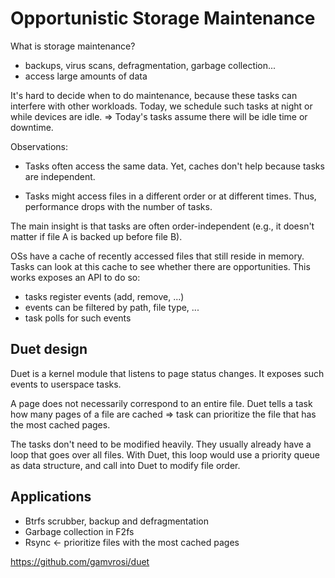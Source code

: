 Opportunistic Storage Maintenance
=================================

What is storage maintenance?

- backups, virus scans, defragmentation, garbage collection...
- access large amounts of data

It's hard to decide when to do maintenance, because these tasks can interfere
with other workloads. Today, we schedule such tasks at night or while devices
are idle.  => Today's tasks assume there will be idle time or downtime.

Observations:

- Tasks often access the same data.
  Yet, caches don't help because tasks are independent.

- Tasks might access files in a different order or at different times.
  Thus, performance drops with the number of tasks.

The main insight is that tasks are often order-independent (e.g., it doesn't
matter if file A is backed up before file B).

OSs have a cache of recently accessed files that still reside in memory. Tasks
can look at this cache to see whether there are opportunities. This works
exposes an API to do so:

- tasks register events (add, remove, ...)
- events can be filtered by path, file type, ...
- task polls for such events


Duet design
-----------

Duet is a kernel module that listens to page status changes. It exposes such
events to userspace tasks.

A page does not necessarily correspond to an entire file. Duet tells a task how
many pages of a file are cached => task can prioritize the file that has the
most cached pages.

The tasks don't need to be modified heavily. They usually already have a loop
that goes over all files. With Duet, this loop would use a priority queue as
data structure, and call into Duet to modify file order.


Applications
------------

- Btrfs scrubber, backup and defragmentation
- Garbage collection in F2fs
- Rsync <- prioritize files with the most cached pages

<https://github.com/gamvrosi/duet>
